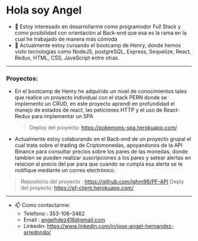  # Hola soy Angel
- 👀 Estoy interesado en desarrollarme como programodor Full Stack y como posibilidad con orientación al Back-end que esa es la rama en la cual he trabajado de 
    manera más cómoda 
- 🌱 Actualmente estoy cursando el bootcamp de Henry, donde hemos visto tecnologías como NodeJS, postgreSQL, Express, Sequelize, React, Redux, HTML, CSS, JavaScript entre otras.
---
### Proyectos: 
- En el bootcamp de Henry he adquirido un nivel de conocimientos tales que realice un proyecto individual con el stack PERN donde se implemento un CRUD, en este proyecto aprendí en profundidad el manejo de estados de react, las peticiones HTTP y el uso de React-Redux para implementar un SPA
  > Deploy del proyecto: https://pokemons-spa.herokuapp.com/
 - Actualmente estoy colaborando en el Back-end de un proyecto grupal el cual trata sobre el trading de Criptomonedas, apoyandonos de la API Binance para consultar precios sobre los pares de las monedas, donde tambien se pueden realizar suscripciones a los pares y setear alertas en relacion al precio del par para que cuando se cumpla esa alerta se te notifique mediante un correo electrónico. 
 > Repositorio del proyecto : https://github.com/jghm96/PF-API
 > Deply del proyecto: https://pf-client.herokuapp.com/
---
- 📫 Como contactarme:
    - Telefono : 353-106-3462
    - Email : angelhdez416@gmail.com
    - Linkedin: https://www.linkedin.com/in/jose-angel-hernandez-arredondo/
<!---
angelhdez10/angelhdez10 is a ✨ special ✨ repository because its `README.md` (this file) appears on your GitHub profile.
You can click the Preview link to take a look at your changes.
--->
